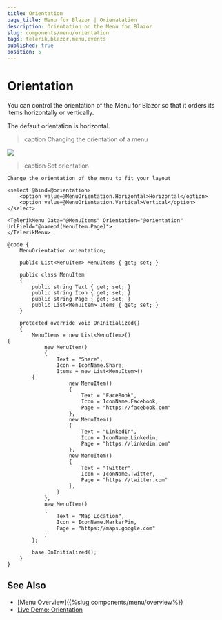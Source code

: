 ```yaml
---
title: Orientation
page_title: Menu for Blazor | Orienatation
description: Orientation on the Menu for Blazor
slug: components/menu/orientation
tags: telerik,blazor,menu,events
published: true
position: 5
---
```


# Orientation

You can control the orientation of the Menu for Blazor so that it orders its items horizontally or vertically.

The default orientation is horizontal.

>caption Changing the orientation of a menu

![](images/menu-change-orientation.gif)

>caption Set orientation

````CSHTML
Change the orientation of the menu to fit your layout

<select @bind=@orientation>
    <option value=@MenuOrientation.Horizontal>Horizontal</option>
    <option value=@MenuOrientation.Vertical>Vertical</option>
</select>

<TelerikMenu Data="@MenuItems" Orientation="@orientation" UrlField="@nameof(MenuItem.Page)">
</TelerikMenu>

@code {
    MenuOrientation orientation;

    public List<MenuItem> MenuItems { get; set; }

    public class MenuItem
    {
        public string Text { get; set; }
        public string Icon { get; set; }
        public string Page { get; set; }
        public List<MenuItem> Items { get; set; }
    }

    protected override void OnInitialized()
    {
        MenuItems = new List<MenuItem>()
{
            new MenuItem()
            {
                Text = "Share",
                Icon = IconName.Share,
                Items = new List<MenuItem>()
        {
                    new MenuItem()
                    {
                        Text = "FaceBook",
                        Icon = IconName.Facebook,
                        Page = "https://facebook.com"
                    },
                    new MenuItem()
                    {
                        Text = "LinkedIn",
                        Icon = IconName.Linkedin,
                        Page = "https://linkedin.com"
                    },
                    new MenuItem()
                    {
                        Text = "Twitter",
                        Icon = IconName.Twitter,
                        Page = "https://twitter.com"
                    },
                }
            },
            new MenuItem()
            {
                Text = "Map Location",
                Icon = IconName.MarkerPin,
                Page = "https://maps.google.com"
            }
        };

        base.OnInitialized();
    }
}
````


## See Also

* [Menu Overview]({%slug components/menu/overview%})
* [Live Demo: Orientation](https://demos.telerik.com/blazor-ui/menu/orientation)
